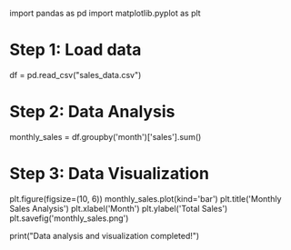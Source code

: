 import pandas as pd
import matplotlib.pyplot as plt

# Step 1: Load data
df = pd.read_csv("sales_data.csv")

# Step 2: Data Analysis
monthly_sales = df.groupby('month')['sales'].sum()

# Step 3: Data Visualization
plt.figure(figsize=(10, 6))
monthly_sales.plot(kind='bar')
plt.title('Monthly Sales Analysis')
plt.xlabel('Month')
plt.ylabel('Total Sales')
plt.savefig('monthly_sales.png')

print("Data analysis and visualization completed!")
